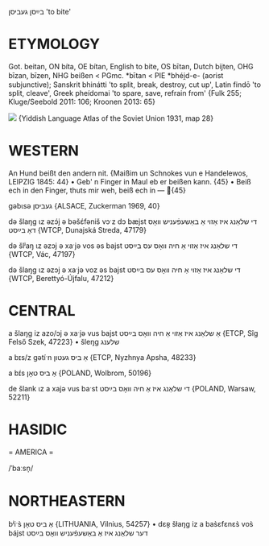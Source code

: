 בײַסן
געביסן
'to bite'

ETYMOLOGY
===========
Got. beitan, ON bíta, OE bítan, English to bite, OS bītan, Dutch bijten, OHG bīzan, bīzen, NHG beißen < PGmc. *bītan < PIE *bhéi̯d-e- (aorist subjunctive); Sanskrit bhinátti 'to split, break, destroy, cut up', Latin findō 'to split, cleave', Greek pheídomai 'to spare, save, refrain from'
{Fulk 255; Kluge/Seebold 2011: 106; Kroonen 2013: 65}

![](https://ia801509.us.archive.org/29/items/shprakhatlas/ShprakhatlasKarte28-Optimized.jpg)
{Yiddish Language Atlas of the Soviet Union 1931, map 28}

WESTERN
========

An Hund beißt den andern nit.
{Maißim un Schnokes vun e Handelewos, LEIPZIG 1845: 44}
	•	Geb' n Finger in Maul eb er beißen kann. {45}
	•	Beiß ech in den Finger, thuts mir weh, beiß ech in — {45}

gəbɩsə געביסן {ALSACE, Zuckerman 1969, 40}

də šlaŋg ɩz əzɔ́j ə bəšɛ́fəniš vɔˑz dɔ bæjst די שלאַנג איז אַזוי אַ באַשעפֿעניש וואָס דאָ בײַסט {WTCP, Dunajská Streda, 47179}

də šlʲaŋ ɩz əzɔj ə xaˑjə vos əs bajst די שלאַנג איז אַזוי אַ חיה וואָס עס בײַסט {WTCP, Vác, 47197}

də šlaŋg ɩz əzɔj ə xaˑjə voz əs bajst די שלאַנג איז אַזוי אַ חיה וואָס עס בײַסט {WTCP, Berettyó-Újfalu, 47212}

CENTRAL
========

a šlaŋg iz azo/ɔj ə xaˑjə vus bajst אַ שלאַנג איז אַזוי אַ חיה וואָס בײַסט {ETCP, Sîg Felső Szek, 47223}
	•	šleŋg שלענג

a bɪs/z gətíˑn אַ ביס געטון {ETCP, Nyzhnya Apsha, 48233}

a bɪ́s אַ ביס טאָן {POLAND, Wolbrom, 50196}

de šlank ɩz a xajə vus baˑst די שלאַנג איז אַ חיה וואָס בײַסט {POLAND, Warsaw, 52211}

HASIDIC
=======
= AMERICA = 

/ˈbaːsn̩/

NORTHEASTERN
==============

bʲiˑs̀ אַ ביס טאָן {LITHUANIA, Vilnius, 54257}
	•	dɛʀ̥ šɫaŋg iz a bas̀ɛfɛnɛs̀ vos̀ bájst דער שלאַנג איז אַ באַשעפֿעניש וואָס בײַסט